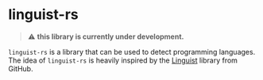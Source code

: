 # linguist-rs

> :warning: **this library is currently under development.** 

`linguist-rs` is a library that can be used to detect programming languages. The idea of `linguist-rs` is
heavily inspired by the [Linguist](https://github.com/github/linguist) library from GitHub. 
